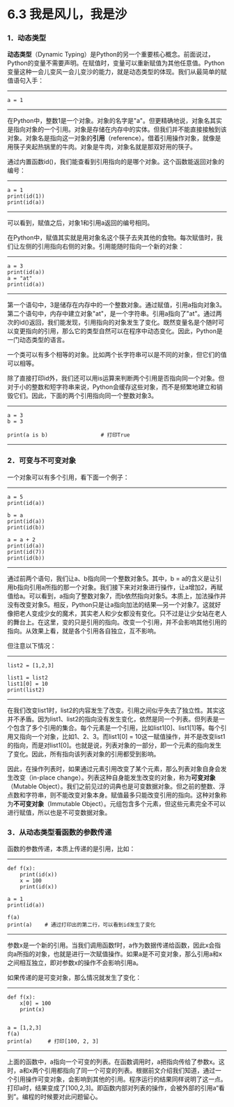 # 6.3 我是风儿，我是沙

### 1．动态类型

**动态类型**（Dynamic Typing）是Python的另一个重要核心概念。前面说过，Python的变量不需要声明。在赋值时，变量可以重新赋值为其他任意值。Python变量这种一会儿变风一会儿变沙的能力，就是动态类型的体现。我们从最简单的赋值语句入手：

------------------------------------------------------------------------

    a = 1

------------------------------------------------------------------------

在Python中，整数1是一个对象。对象的名字是"a"。但更精确地说，对象名其实是指向对象的一个引用。对象是存储在内存中的实体。但我们并不能直接接触到该对象。对象名是指向这一对象的**引用**（reference）。借着引用操作对象，就像是用筷子夹起热锅里的牛肉。对象是牛肉，对象名就是那双好用的筷子。

通过内置函数id()，我们能查看到引用指向的是哪个对象。这个函数能返回对象的编号：

------------------------------------------------------------------------

    a = 1
    print(id(1))
    print(id(a))

------------------------------------------------------------------------

可以看到，赋值之后，对象1和引用a返回的编号相同。

在Python中，赋值其实就是用对象名这个筷子去夹其他的食物。每次赋值时，我们让左侧的引用指向右侧的对象。引用能随时指向一个新的对象：

------------------------------------------------------------------------

    a = 3
    print(id(a))
    a = "at"
    print(id(a))

------------------------------------------------------------------------

第一个语句中，3是储存在内存中的一个整数对象。通过赋值，引用a指向对象3。第二个语句中，内存中建立对象"at"，是一个字符串。引用a指向了"at"。通过两次的id()返回，我们能发现，引用指向的对象发生了变化。既然变量名是个随时可以变更指向的引用，那么它的类型自然可以在程序中动态变化。因此，Python是一门动态类型的语言。

一个类可以有多个相等的对象。比如两个长字符串可以是不同的对象，但它们的值可以相等。

除了直接打印id外，我们还可以用is运算来判断两个引用是否指向同一个对象。但对于小的整数和短字符串来说，Python会缓存这些对象，而不是频繁地建立和销毁它们。因此，下面的两个引用指向同一个整数对象3。

------------------------------------------------------------------------

    a = 3
    b = 3

    print(a is b)                 # 打印True

------------------------------------------------------------------------

### 2．可变与不可变对象

一个对象可以有多个引用，看下面一个例子：

------------------------------------------------------------------------

    a = 5
    print(id(a))

    b = a
    print(id(a))
    print(id(b))

    a = a + 2
    print(id(a))
    print(id(7))
    print(id(b))

------------------------------------------------------------------------

通过前两个语句，我们让a、b指向同一个整数对象5。其中，b = a的含义是让引用b指向引用a所指的那一个对象。我们接下来对对象进行操作，让a增加2，再赋值给a。可以看到，a指向了整数对象7，而b依然指向对象5。本质上，加法操作并没有改变对象5。相反，Python只是让a指向加法的结果—另一个对象7。这就好像把老人变成少女的魔术，其实老人和少女都没有变化。只不过是让少女站在老人的舞台上。在这里，变的只是引用的指向。改变一个引用，并不会影响其他引用的指向。从效果上看，就是各个引用各自独立，互不影响。

但注意以下情况：

------------------------------------------------------------------------

    list2 = [1,2,3]

    list1 = list2
    list1[0] = 10
    print(list2)

------------------------------------------------------------------------

在我们改变list1时，list2的内容发生了改变。引用之间似乎失去了独立性。其实这并不矛盾。因为list1、list2的指向没有发生变化，依然是同一个列表。但列表是一个包含了多个引用的集合。每个元素是一个引用，比如list1\[0\]、list1\[1\]等。每个引用又指向一个对象，比如1、2、3。而list1\[0\] = 10这一赋值操作，并不是改变list1的指向，而是对list1\[0\]。也就是说，列表对象的一部分，即一个元素的指向发生了变化。因此，所有指向该列表对象的引用都受到影响。

因此，在操作列表时，如果通过元素引用改变了某个元素，那么列表对象自身会发生改变（in-place change）。列表这种自身能发生改变的对象，称为**可变对象**（Mutable Object）。我们之前见过的词典也是可变数据对象。但之前的整数、浮点数和字符串，则不能改变对象本身。赋值最多只能改变引用的指向。这种对象称为**不可变对象**（Immutable Object）。元组包含多个元素，但这些元素完全不可以进行赋值，所以也是不可变数据对象。

### 3．从动态类型看函数的参数传递

函数的参数传递，本质上传递的是引用，比如：

------------------------------------------------------------------------

    def f(x):
        print(id(x))
        x = 100
        print(id(x))

    a = 1
    print(id(a))

    f(a)
    print(a)    # 通过打印出的第二行，可以看到id发生了变化

------------------------------------------------------------------------

参数x是一个新的引用。当我们调用函数f时，a作为数据传递给函数，因此x会指向a所指的对象，也就是进行一次赋值操作。如果a是不可变对象，那么引用a和x之间相互独立，即对参数x的操作不会影响引用a。

如果传递的是可变对象，那么情况就发生了变化：

------------------------------------------------------------------------

    def f(x):
        x[0] = 100
        print(x)


    a = [1,2,3]
    f(a)
    print(a)     # 打印[100, 2, 3]

------------------------------------------------------------------------

上面的函数中，a指向一个可变的列表。在函数调用时，a把指向传给了参数x。这时，a和x两个引用都指向了同一个可变的列表。根据前文介绍我们知道，通过一个引用操作可变对象，会影响到其他的引用。程序运行的结果同样说明了这一点。打印a时，结果变成了\[100,2,3\]。即函数内部对列表的操作，会被外部的引用a“看到”。编程的时候要对此问题留心。
